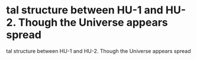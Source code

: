 # tal structure between HU-1 and HU-2. Though the Universe appears spread

tal structure between HU-1 and HU-2. Though the Universe appears spread
